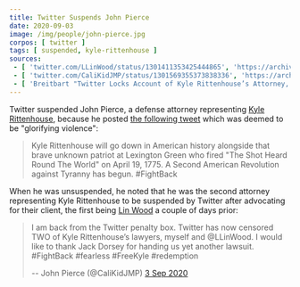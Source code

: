 ```yaml
---
title: Twitter Suspends John Pierce
date: 2020-09-03
image: /img/people/john-pierce.jpg
corpos: [ twitter ]
tags: [ suspended, kyle-rittenhouse ]
sources:
 - [ 'twitter.com/LLinWood/status/1301411353425444865', 'https://archive.is/7zAF7' ]
 - [ 'twitter.com/CaliKidJMP/status/1301569355373838336', 'https://archive.is/oQOgW' ]
 - [ 'Breitbart "Twitter Locks Account of Kyle Rittenhouse’s Attorney, John Pierce" by Allum Bokhari (4 Sep 2020)', 'https://archive.is/fERUw' ]
---
```


Twitter suspended John Pierce, a defense attorney representing [Kyle
Rittenhouse](/context/kyle-rittenhouse/), because he posted [the following
tweet](notice.jpg) which was deemed to be "glorifying violence":

> Kyle Rittenhouse will go down in American history alongside that brave
> unknown patriot at Lexington Green who fired "The Shot Heard Round The World"
> on April 19, 1775. A Second American Revolution against Tyranny has begun.
> #FightBack

When he was unsuspended, he noted that he was the second attorney representing
Kyle Rittenhouse to be suspended by Twitter after advocating for their client,
the first being [Lin Wood](/events/twitter-suspends-lin-wood/) a couple of days
prior:

> I am back from the Twitter penalty box. Twitter has now censored TWO of Kyle
> Rittenhouse’s lawyers, myself and @LLinWood. I would like to thank Jack
> Dorsey for handing us yet another lawsuit. #FightBack #fearless #FreeKyle
> #redemption
>
> -- John Pierce (@CaliKidJMP) [3 Sep 2020](https://archive.is/oQOgW)

